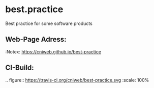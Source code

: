 best.practice
=============

Best practice for some software products


Web-Page Adress:
----------------

:Notex: https://cniweb.github.io/best-practice


CI-Build:
---------

.. figure:: https://travis-ci.org/cniweb/best-practice.svg
   :scale: 100%